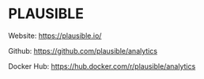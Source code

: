 # PLAUSIBLE

Website: https://plausible.io/

Github: https://github.com/plausible/analytics

Docker Hub: https://hub.docker.com/r/plausible/analytics